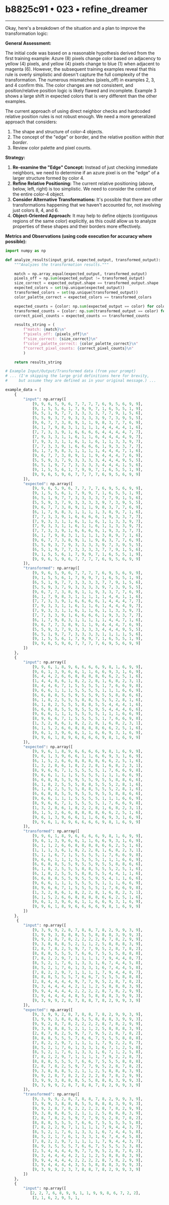 # b8825c91 • 023 • refine_dreamer

---
Okay, here's a breakdown of the situation and a plan to improve the transformation logic:

**General Assessment:**

The initial code was based on a reasonable hypothesis derived from the first training example: Azure (8) pixels change color based on adjacency to yellow (4) pixels, and yellow (4) pixels change to blue (1) when adjacent to magenta (6). However, the subsequent training examples reveal that this rule is overly simplistic and doesn't capture the full complexity of the transformation.  The numerous mismatches (pixels_off) in examples 2, 3, and 4 confirm this. The color changes are not consistent, and position/relative position logic is likely flawed and incomplete. Example 3 shows a large shift in expected colors that is very different than the other examples.

The current approach of using direct neighbor checks and hardcoded relative position rules is not robust enough. We need a more generalized approach that considers:
1.  The shape and structure of color-4 objects.
2.  The concept of the "edge" or border, and the relative position *within that border*.
3.  Review color palette and pixel counts.

**Strategy:**

1.  **Re-examine the "Edge" Concept:** Instead of just checking immediate neighbors, we need to determine if an azure pixel is on the "edge" of a larger structure formed by color 4.
2.  **Refine Relative Positioning:** The current relative positioning (above, below, left, right) is too simplistic. We need to consider the context of the entire color-4 object.
3.  **Consider Alternative Transformations:** It's possible that there are other transformations happening that we haven't accounted for, not involving just colors 8, 4, and 6.
4.  **Object-Oriented Approach:** It may help to define objects (contiguous regions of the same color) explicitly, as this could allow us to analyze properties of these shapes and their borders more effectively.

**Metrics and Observations (using code execution for accuracy where possible):**

```python
import numpy as np

def analyze_results(input_grid, expected_output, transformed_output):
    """Analyzes the transformation results."""

    match = np.array_equal(expected_output, transformed_output)
    pixels_off = np.sum(expected_output != transformed_output)
    size_correct = expected_output.shape == transformed_output.shape
    expected_colors = set(np.unique(expected_output))
    transformed_colors = set(np.unique(transformed_output))
    color_palette_correct = expected_colors == transformed_colors

    expected_counts = {color: np.sum(expected_output == color) for color in expected_colors}
    transformed_counts = {color: np.sum(transformed_output == color) for color in transformed_colors}
    correct_pixel_counts = expected_counts == transformed_counts

    results_string = (
        f"match: {match}\n"
        f"pixels_off: {pixels_off}\n"
        f"size_correct: {size_correct}\n"
        f"color_palette_correct: {color_palette_correct}\n"
        f"correct_pixel_counts: {correct_pixel_counts}\n"
        )

    return results_string

# Example Input/Output/Transformed data (from your prompt)
# ... (I'm skipping the large grid definitions here for brevity, 
#     but assume they are defined as in your original message.) ...

example_data = [
    {
        "input": np.array([
            [9, 9, 6, 5, 9, 6, 7, 7, 7, 7, 6, 9, 5, 6, 9, 9],
            [9, 1, 5, 5, 6, 1, 7, 9, 9, 7, 1, 6, 5, 5, 1, 9],
            [6, 5, 1, 9, 7, 7, 3, 3, 3, 3, 7, 7, 9, 1, 5, 6],
            [5, 5, 9, 3, 7, 9, 3, 3, 3, 3, 9, 7, 3, 9, 5, 5],
            [9, 6, 7, 7, 3, 8, 9, 1, 1, 9, 8, 3, 7, 7, 6, 9],
            [6, 1, 7, 9, 8, 3, 1, 1, 1, 1, 4, 4, 4, 4, 1, 6],
            [7, 7, 3, 3, 9, 1, 6, 6, 6, 6, 4, 4, 4, 4, 7, 7],
            [7, 9, 3, 3, 1, 1, 6, 1, 1, 6, 4, 4, 4, 4, 9, 7],
            [7, 9, 3, 3, 1, 1, 6, 1, 1, 6, 1, 1, 3, 3, 9, 7],
            [7, 7, 3, 3, 9, 1, 6, 6, 6, 6, 1, 9, 3, 3, 7, 7],
            [6, 1, 7, 9, 8, 3, 1, 1, 1, 1, 4, 4, 4, 7, 1, 6],
            [9, 6, 7, 7, 3, 8, 9, 1, 1, 9, 4, 4, 4, 7, 6, 9],
            [5, 5, 9, 3, 7, 9, 3, 3, 3, 3, 4, 4, 4, 9, 5, 5],
            [6, 5, 1, 9, 7, 7, 3, 3, 3, 3, 4, 4, 4, 1, 5, 6],
            [9, 1, 5, 5, 6, 1, 7, 9, 9, 7, 1, 6, 5, 5, 1, 9],
            [9, 9, 6, 5, 9, 6, 7, 7, 7, 7, 6, 9, 5, 6, 9, 9]
        ]),
        "expected": np.array([
            [9, 9, 6, 5, 9, 6, 7, 7, 7, 7, 6, 9, 5, 6, 9, 9],
            [9, 1, 5, 5, 6, 1, 7, 9, 9, 7, 1, 6, 5, 5, 1, 9],
            [6, 5, 1, 9, 7, 7, 3, 3, 3, 3, 7, 7, 9, 1, 5, 6],
            [5, 5, 9, 3, 7, 9, 3, 3, 3, 3, 9, 7, 3, 9, 5, 5],
            [9, 6, 7, 7, 3, 8, 9, 1, 1, 9, 8, 3, 7, 7, 6, 9],
            [6, 1, 7, 9, 8, 3, 1, 1, 1, 1, 3, 8, 9, 7, 1, 6],
            [7, 7, 3, 3, 9, 1, 6, 6, 6, 6, 1, 9, 3, 3, 7, 7],
            [7, 9, 3, 3, 1, 1, 6, 1, 1, 6, 1, 1, 3, 3, 9, 7],
            [7, 9, 3, 3, 1, 1, 6, 1, 1, 6, 1, 1, 3, 3, 9, 7],
            [7, 7, 3, 3, 9, 1, 6, 6, 6, 6, 1, 9, 3, 3, 7, 7],
            [6, 1, 7, 9, 8, 3, 1, 1, 1, 1, 3, 8, 9, 7, 1, 6],
            [9, 6, 7, 7, 3, 8, 9, 1, 1, 9, 8, 3, 7, 7, 6, 9],
            [5, 5, 9, 3, 7, 9, 3, 3, 3, 3, 9, 7, 3, 9, 5, 5],
            [6, 5, 1, 9, 7, 7, 3, 3, 3, 3, 7, 7, 9, 1, 5, 6],
            [9, 1, 5, 5, 6, 1, 7, 9, 9, 7, 1, 6, 5, 5, 1, 9],
            [9, 9, 6, 5, 9, 6, 7, 7, 7, 7, 6, 9, 5, 6, 9, 9]
        ]),
        "transformed": np.array([
            [9, 9, 6, 5, 9, 6, 7, 7, 7, 7, 6, 9, 5, 6, 9, 9],
            [9, 1, 5, 5, 6, 1, 7, 9, 9, 7, 1, 6, 5, 5, 1, 9],
            [6, 5, 1, 9, 7, 7, 3, 3, 3, 3, 7, 7, 9, 1, 5, 6],
            [5, 5, 9, 3, 7, 9, 3, 3, 3, 3, 9, 7, 3, 9, 5, 5],
            [9, 6, 7, 7, 3, 8, 9, 1, 1, 9, 3, 3, 7, 7, 6, 9],
            [6, 1, 7, 9, 8, 3, 1, 1, 1, 1, 1, 4, 4, 1, 1, 6],
            [7, 7, 3, 3, 9, 1, 6, 6, 6, 6, 1, 4, 4, 4, 7, 7],
            [7, 9, 3, 3, 1, 1, 6, 1, 1, 6, 1, 4, 4, 4, 9, 7],
            [7, 9, 3, 3, 1, 1, 6, 1, 1, 6, 1, 1, 3, 3, 9, 7],
            [7, 7, 3, 3, 9, 1, 6, 6, 6, 6, 1, 9, 3, 3, 7, 7],
            [6, 1, 7, 9, 8, 3, 1, 1, 1, 1, 1, 4, 4, 7, 1, 6],
            [9, 6, 7, 7, 3, 8, 9, 1, 1, 9, 4, 4, 4, 7, 6, 9],
            [5, 5, 9, 3, 7, 9, 3, 3, 3, 3, 4, 4, 4, 9, 5, 5],
            [6, 5, 1, 9, 7, 7, 3, 3, 3, 3, 1, 1, 1, 1, 5, 6],
            [9, 1, 5, 5, 6, 1, 7, 9, 9, 7, 1, 6, 5, 5, 1, 9],
            [9, 9, 6, 5, 9, 6, 7, 7, 7, 7, 6, 9, 5, 6, 9, 9]
        ])
    },
    {
        "input": np.array([
            [9, 9, 6, 1, 8, 9, 6, 6, 6, 6, 9, 8, 1, 6, 9, 9],
            [9, 6, 1, 3, 9, 6, 6, 1, 1, 6, 6, 9, 3, 1, 6, 9],
            [6, 4, 4, 2, 6, 6, 8, 8, 8, 8, 6, 6, 2, 5, 1, 6],
            [1, 4, 4, 8, 6, 1, 8, 2, 2, 8, 1, 6, 8, 2, 3, 1],
            [8, 4, 4, 6, 7, 1, 5, 5, 5, 5, 1, 7, 6, 6, 9, 8],
            [9, 6, 6, 1, 1, 1, 5, 5, 5, 5, 1, 1, 1, 6, 6, 9],
            [6, 6, 8, 8, 5, 5, 9, 5, 5, 9, 5, 5, 8, 8, 6, 6],
            [6, 1, 8, 2, 5, 5, 5, 8, 8, 5, 5, 5, 2, 8, 1, 6],
            [6, 1, 8, 2, 5, 5, 5, 8, 8, 5, 5, 4, 4, 4, 1, 6],
            [6, 6, 8, 8, 5, 5, 9, 5, 5, 9, 5, 4, 4, 4, 6, 6],
            [9, 6, 6, 1, 1, 1, 5, 5, 5, 5, 1, 1, 1, 6, 6, 9],
            [8, 9, 6, 6, 7, 1, 5, 5, 5, 5, 1, 7, 6, 6, 9, 8],
            [1, 3, 2, 8, 6, 1, 8, 2, 2, 8, 1, 6, 8, 2, 3, 1],
            [6, 1, 5, 2, 6, 6, 8, 8, 8, 8, 6, 6, 2, 5, 1, 6],
            [9, 6, 1, 3, 9, 6, 6, 1, 1, 6, 6, 9, 3, 1, 6, 9],
            [9, 9, 6, 1, 8, 9, 6, 6, 6, 6, 9, 8, 1, 6, 9, 9]
        ]),
        "expected": np.array([
            [9, 9, 6, 1, 8, 9, 6, 6, 6, 6, 9, 8, 1, 6, 9, 9],
            [9, 6, 1, 3, 9, 6, 6, 1, 1, 6, 6, 9, 3, 1, 6, 9],
            [6, 1, 5, 2, 6, 6, 8, 8, 8, 8, 6, 6, 2, 5, 1, 6],
            [1, 3, 2, 8, 6, 1, 8, 2, 2, 8, 1, 6, 8, 2, 3, 1],
            [8, 9, 6, 6, 7, 1, 5, 5, 5, 5, 1, 7, 6, 6, 9, 8],
            [9, 6, 6, 1, 1, 1, 5, 5, 5, 5, 1, 1, 1, 6, 6, 9],
            [6, 6, 8, 8, 5, 5, 9, 5, 5, 9, 5, 5, 8, 8, 6, 6],
            [6, 1, 8, 2, 5, 5, 5, 8, 8, 5, 5, 5, 2, 8, 1, 6],
            [6, 1, 8, 2, 5, 5, 5, 8, 8, 5, 5, 5, 2, 8, 1, 6],
            [6, 6, 8, 8, 5, 5, 9, 5, 5, 9, 5, 5, 8, 8, 6, 6],
            [9, 6, 6, 1, 1, 1, 5, 5, 5, 5, 1, 1, 1, 6, 6, 9],
            [8, 9, 6, 6, 7, 1, 5, 5, 5, 5, 1, 7, 6, 6, 9, 8],
            [1, 3, 2, 8, 6, 1, 8, 2, 2, 8, 1, 6, 8, 2, 3, 1],
            [6, 1, 5, 2, 6, 6, 8, 8, 8, 8, 6, 6, 2, 5, 1, 6],
            [9, 6, 1, 3, 9, 6, 6, 1, 1, 6, 6, 9, 3, 1, 6, 9],
            [9, 9, 6, 1, 8, 9, 6, 6, 6, 6, 9, 8, 1, 6, 9, 9]
        ]),
        "transformed": np.array([
            [9, 9, 6, 1, 8, 9, 6, 6, 6, 6, 9, 8, 1, 6, 9, 9],
            [9, 6, 1, 3, 9, 6, 6, 1, 1, 6, 6, 9, 3, 1, 6, 9],
            [6, 1, 1, 2, 6, 6, 8, 8, 8, 8, 6, 6, 2, 5, 1, 6],
            [1, 1, 1, 3, 6, 1, 8, 2, 2, 8, 1, 6, 8, 2, 3, 1],
            [5, 1, 1, 6, 7, 1, 5, 5, 5, 5, 1, 7, 6, 6, 9, 8],
            [9, 6, 6, 1, 1, 1, 5, 5, 5, 5, 1, 1, 1, 6, 6, 9],
            [6, 6, 8, 8, 5, 5, 9, 5, 5, 9, 5, 5, 8, 8, 6, 6],
            [6, 1, 8, 2, 5, 5, 5, 8, 8, 5, 5, 5, 2, 5, 1, 6],
            [6, 1, 8, 2, 5, 5, 5, 8, 8, 5, 5, 4, 4, 1, 1, 6],
            [6, 6, 8, 8, 5, 5, 9, 5, 5, 9, 5, 4, 1, 1, 6, 6],
            [9, 6, 6, 1, 1, 1, 5, 5, 5, 5, 1, 1, 1, 6, 6, 9],
            [8, 9, 6, 6, 7, 1, 5, 5, 5, 5, 1, 7, 6, 6, 9, 8],
            [1, 3, 2, 8, 6, 1, 8, 2, 2, 8, 1, 6, 8, 2, 3, 1],
            [6, 1, 5, 2, 6, 6, 8, 8, 8, 8, 6, 6, 2, 5, 1, 6],
            [9, 6, 1, 3, 9, 6, 6, 1, 1, 6, 6, 9, 3, 1, 6, 9],
            [9, 9, 6, 1, 8, 9, 6, 6, 6, 6, 9, 8, 1, 6, 9, 9]
        ])
    },
     {
        "input": np.array([
            [9, 3, 9, 9, 2, 8, 7, 8, 8, 7, 8, 2, 9, 9, 3, 9],
            [3, 9, 9, 3, 8, 8, 8, 5, 5, 8, 8, 8, 3, 9, 9, 3],
            [9, 9, 2, 8, 7, 8, 2, 2, 2, 2, 8, 7, 8, 2, 9, 9],
            [9, 3, 8, 8, 8, 5, 2, 1, 1, 2, 5, 8, 8, 8, 3, 9],
            [2, 8, 7, 8, 2, 5, 9, 7, 7, 9, 5, 2, 8, 7, 8, 2],
            [8, 8, 8, 5, 5, 5, 7, 6, 6, 7, 5, 5, 5, 8, 8, 8],
            [7, 8, 2, 2, 9, 7, 1, 1, 1, 1, 7, 9, 4, 4, 8, 7],
            [8, 5, 2, 1, 7, 6, 1, 3, 3, 1, 6, 7, 4, 4, 5, 8],
            [8, 5, 2, 1, 7, 6, 1, 3, 3, 1, 6, 7, 4, 4, 5, 8],
            [7, 8, 2, 2, 9, 7, 1, 1, 1, 1, 7, 9, 4, 4, 8, 7],
            [8, 8, 8, 5, 5, 5, 7, 6, 6, 7, 5, 5, 5, 8, 8, 8],
            [2, 8, 4, 4, 4, 4, 9, 7, 7, 9, 5, 2, 8, 7, 8, 2],
            [9, 3, 4, 4, 4, 4, 2, 1, 1, 2, 5, 8, 8, 8, 3, 9],
            [9, 9, 4, 4, 4, 4, 2, 2, 2, 2, 8, 7, 8, 2, 9, 9],
            [3, 9, 4, 4, 4, 4, 8, 5, 5, 8, 8, 8, 3, 9, 9, 3],
            [9, 3, 9, 9, 2, 8, 7, 8, 8, 7, 8, 2, 9, 9, 3, 9]
        ]),
        "expected": np.array([
            [9, 3, 9, 9, 2, 8, 7, 8, 8, 7, 8, 2, 9, 9, 3, 9],
            [3, 9, 9, 3, 8, 8, 8, 5, 5, 8, 8, 8, 3, 9, 9, 3],
            [9, 9, 2, 8, 7, 8, 2, 2, 2, 2, 8, 7, 8, 2, 9, 9],
            [9, 3, 8, 8, 8, 5, 2, 1, 1, 2, 5, 8, 8, 8, 3, 9],
            [2, 8, 7, 8, 2, 5, 9, 7, 7, 9, 5, 2, 8, 7, 8, 2],
            [8, 8, 8, 5, 5, 5, 7, 6, 6, 7, 5, 5, 5, 8, 8, 8],
            [7, 8, 2, 2, 9, 7, 1, 1, 1, 1, 7, 9, 2, 2, 8, 7],
            [8, 5, 2, 1, 7, 6, 1, 3, 3, 1, 6, 7, 1, 2, 5, 8],
            [8, 5, 2, 1, 7, 6, 1, 3, 3, 1, 6, 7, 1, 2, 5, 8],
            [7, 8, 2, 2, 9, 7, 1, 1, 1, 1, 7, 9, 2, 2, 8, 7],
            [8, 8, 8, 5, 5, 5, 7, 6, 6, 7, 5, 5, 5, 8, 8, 8],
            [2, 8, 7, 8, 2, 5, 9, 7, 7, 9, 5, 2, 8, 7, 8, 2],
            [9, 3, 8, 8, 8, 5, 2, 1, 1, 2, 5, 8, 8, 8, 3, 9],
            [9, 9, 2, 8, 7, 8, 2, 2, 2, 2, 8, 7, 8, 2, 9, 9],
            [3, 9, 9, 3, 8, 8, 8, 5, 5, 8, 8, 8, 3, 9, 9, 3],
            [9, 3, 9, 9, 2, 8, 7, 8, 8, 7, 8, 2, 9, 9, 3, 9]
        ]),
        "transformed": np.array([
            [9, 3, 9, 9, 2, 8, 7, 8, 8, 7, 8, 2, 9, 9, 3, 9],
            [3, 9, 9, 3, 8, 8, 8, 5, 5, 8, 8, 8, 3, 9, 9, 3],
            [9, 9, 2, 8, 7, 8, 2, 2, 2, 2, 8, 7, 8, 2, 9, 9],
            [9, 3, 8, 8, 8, 5, 2, 1, 1, 2, 5, 8, 8, 8, 3, 9],
            [2, 8, 7, 8, 2, 5, 9, 7, 7, 9, 5, 2, 8, 7, 8, 2],
            [8, 8, 8, 5, 5, 5, 7, 6, 6, 7, 5, 5, 5, 5, 5, 8],
            [7, 8, 2, 2, 9, 7, 1, 1, 1, 1, 7, 9, 4, 4, 3, 7],
            [8, 5, 2, 1, 7, 6, 1, 3, 3, 1, 6, 7, 4, 4, 5, 8],
            [8, 5, 2, 1, 7, 6, 1, 3, 3, 1, 6, 7, 4, 4, 5, 8],
            [7, 8, 2, 2, 9, 7, 1, 1, 1, 1, 7, 9, 4, 4, 3, 7],
            [8, 9, 3, 5, 5, 5, 7, 6, 6, 7, 5, 5, 5, 3, 3, 8],
            [2, 5, 4, 4, 4, 4, 9, 7, 7, 9, 5, 2, 8, 7, 8, 2],
            [9, 3, 4, 4, 4, 4, 2, 1, 1, 2, 5, 8, 8, 8, 3, 9],
            [9, 9, 4, 4, 4, 4, 2, 2, 2, 2, 8, 7, 8, 2, 9, 9],
            [3, 9, 4, 4, 4, 4, 3, 5, 5, 8, 8, 8, 3, 9, 9, 3],
            [9, 3, 9, 9, 2, 3, 7, 8, 8, 7, 8, 2, 9, 9, 3, 9]
        ])
    },
    {
        "input": np.array([
           [2, 2, 7, 6, 8, 9, 9, 1, 1, 9, 9, 8, 6, 7, 2, 2],
            [2, 1, 6, 2, 9, 5, 1,
